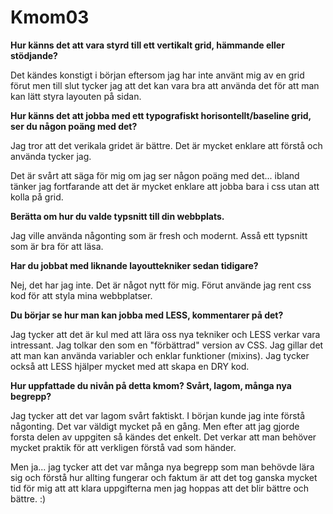 Kmom03
===============================

**Hur känns det att vara styrd till ett vertikalt grid, hämmande eller stödjande?**

Det kändes konstigt i början eftersom jag har inte använt mig av en grid förut men till slut tycker jag att det kan vara bra att använda det för att man kan lätt styra layouten på sidan.

**Hur känns det att jobba med ett typografiskt horisontellt/baseline grid, ser du någon poäng med det?**

Jag tror att det verikala gridet är bättre. Det är mycket enklare att förstå och använda tycker jag.

Det är svårt att säga för mig om jag ser någon poäng med det... ibland tänker jag fortfarande att det är mycket enklare att jobba bara i css utan att kolla på grid.

**Berätta om hur du valde typsnitt till din webbplats.**

Jag ville använda någonting som är fresh och modernt. Asså ett typsnitt som är bra för att läsa.

**Har du jobbat med liknande layouttekniker sedan tidigare?**

Nej, det har jag inte. Det är något nytt för mig. Förut använde jag rent css kod för att styla mina webbplatser.

**Du börjar se hur man kan jobba med LESS, kommentarer på det?**

Jag tycker att det är kul med att lära oss nya tekniker och LESS verkar vara intressant. Jag tolkar den som en "förbättrad" version av CSS. Jag gillar det att man kan använda variabler och enklar funktioner (mixins). Jag tycker också att LESS hjälper mycket med att skapa en DRY kod.

**Hur uppfattade du nivån på detta kmom? Svårt, lagom, många nya begrepp?**

Jag tycker att det var lagom svårt faktiskt. I början kunde jag inte förstå någonting. Det var väldigt mycket på en gång. Men efter att jag gjorde forsta delen av uppgiten så kändes det enkelt. Det verkar att man behöver mycket praktik för att verkligen förstå vad som händer. 

Men ja... jag tycker att det var många nya begrepp som man behövde lära sig och förstå hur allting fungerar och faktum är att det tog ganska mycket tid för mig att att klara uppgifterna men jag hoppas att det blir bättre och bättre. :)